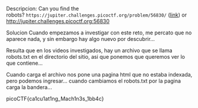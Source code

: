 Descripcion:
Can you find the robots? `https://jupiter.challenges.picoctf.org/problem/56830/` ([link](https://jupiter.challenges.picoctf.org/problem/56830/)) or http://jupiter.challenges.picoctf.org:56830

Solucion
Cuando empezamos a investigar con este reto, me percato que no aparece nada, y sin embargo hay algo nuevo por descubrir...

Resulta que en los videos investigados, hay un archivo que se llama robots.txt en el directorio del sitio, asi que ponemos que queremos ver lo que contiene...

Cuando carga el archivo nos pone una pagina html que no estaba indexada, pero podemos ingresar... cuando cambiamos el robots.txt por la pagina carga la bandera...

picoCTF{ca1cu1at1ng_Mach1n3s_1bb4c}
